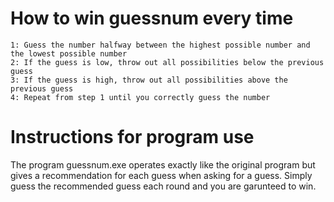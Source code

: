 # How to win guessnum every time
    1: Guess the number halfway between the highest possible number and the lowest possible number
    2: If the guess is low, throw out all possibilities below the previous guess
    3: If the guess is high, throw out all possibilities above the previous guess
    4: Repeat from step 1 until you correctly guess the number
    
# Instructions for program use
The program guessnum.exe operates exactly like the original program but gives a recommendation for each
guess when asking for a guess. Simply guess the recommended guess each round and you are garunteed to
win.
